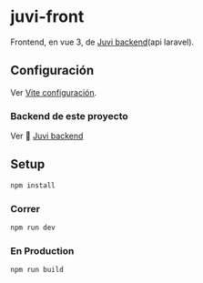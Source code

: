 # juvi-front

Frontend, en vue 3, de [Juvi backend](https://github.com/JotAlGe/juvi/tree/develop)(api laravel).

## Configuración 

Ver [Vite configuración](https://vitejs.dev/config/).

### Backend de este proyecto
Ver :floppy_disk: [Juvi backend](https://github.com/JotAlGe/juvi/tree/develop)

## Setup

```sh
npm install
```

### Correr

```sh
npm run dev
```

### En Production

```sh
npm run build
```
